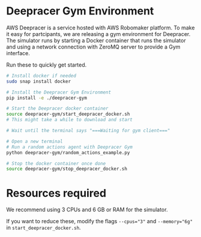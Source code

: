 # Deepracer Gym Environment

AWS Deepracer is a service hosted with AWS Robomaker platform. To make it easy for partcipants, we are releasing a gym environment for Deepracer. The simulator runs by starting a Docker container that runs the simulator and using a network connection with ZeroMQ server to provide a Gym interface.

Run these to quickly get started.

```bash
# Install docker if needed
sudo snap install docker

# Install the Deepracer Gym Environment
pip install -e ./deepracer-gym

# Start the Deepracer docker container
source deepracer-gym/start_deepracer_docker.sh
# This might take a while to download and start

# Wait until the terminal says "===Waiting for gym client==="

# Open a new terminal
# Run a random actions agent with Deepracer Gym
python deepracer-gym/random_actions_example.py

# Stop the docker container once done
source deepracer-gym/stop_deepracer_docker.sh
```

# Resources required

We recommend using 3 CPUs and 6 GB or RAM for the simulator.

If you want to reduce these, modify the flags `--cpus="3"` and `--memory="6g"` in `start_deepracer_docker.sh`.

